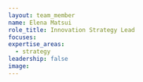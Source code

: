 ```yaml
---
layout: team_member
name: Elena Matsui
role_title: Innovation Strategy Lead
focuses:
expertise_areas: 
  - strategy
leadership: false
image:
---
```


